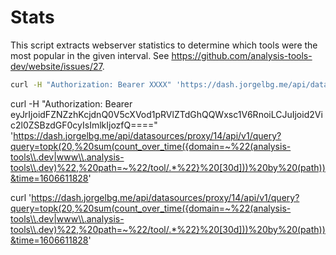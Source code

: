 # Stats

This script extracts webserver statistics to determine which tools were the most popular in the given interval.
See https://github.com/analysis-tools-dev/website/issues/27.

```bash
curl -H "Authorization: Bearer XXXX" 'https://dash.jorgelbg.me/api/datasources/proxy/14/api/v1/query?query=topk(20,%20sum(count_over_time({domain=~%22(analysis-tools\\.dev|www\\.analysis-tools\\.dev)%22,%20path=~%22/tool/.*%22}%20[30d]))%20by%20(path))&time=1606611828'
```




curl -H "Authorization: Bearer eyJrIjoidFZNZzhKcjdnQ0V5cXVod1pRVlZTdGhQQWxsc1V6RnoiLCJuIjoid2Vic2l0ZSBzdGF0cyIsImlkIjozfQ====" 'https://dash.jorgelbg.me/api/datasources/proxy/14/api/v1/query?query=topk(20,%20sum(count_over_time({domain=~%22(analysis-tools\\.dev|www\\.analysis-tools\\.dev)%22,%20path=~%22/tool/.*%22}%20[30d]))%20by%20(path))&time=1606611828' 



curl 'https://dash.jorgelbg.me/api/datasources/proxy/14/api/v1/query?query=topk(20,%20sum(count_over_time({domain=~%22(analysis-tools\\.dev|www\\.analysis-tools\\.dev)%22,%20path=~%22/tool/.*%22}%20[30d]))%20by%20(path))&time=1606611828' 